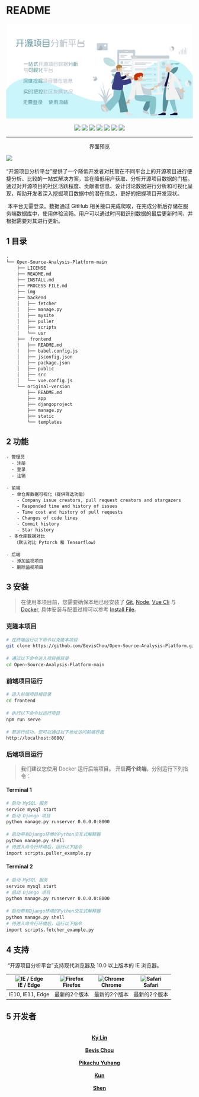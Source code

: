 # README

![banner](.\img\banner.jpg)

<center>
    <img src=https://img.shields.io/badge/lisence-GPL3-3B9DDF?style=flat-square>
    <img src=https://img.shields.io/badge/VueCli-5.0.4-3EAF7C?style=flat-square>
    <img src=https://img.shields.io/badge/Echarts-5.4.1-E43961?style=flat-square>
    <img src=https://img.shields.io/badge/EchartsWordCloud-2.1.0-BE0661?style=flat-square>
    <img src=https://img.shields.io/badge/Docker(CE)-20.10.21-003F8C?style=flat-square>
    <img src=https://img.shields.io/badge/Django-4.1.4-0C4B33?style=flat-square>
    <img src=https://img.shields.io/badge/Python-3.10.4-1E415E?style=flat-square>
</center>

---

<center>界面预览</center>

![](C:\Users\HUAWEI\Desktop\README\img\demo.png)

​	“开源项目分析平台”提供了一个降低开发者对托管在不同平台上的开源项目进行便捷分析、比较的一站式解决方案，旨在降低用户获取、分析开源项目数据的门槛。通过对开源项目的社区活跃程度、贡献者信息、设计讨论数据进行分析和可视化呈现，帮助开发者深入挖掘项目数据中的潜在信息，更好的把握项目开发现状。

​	本平台无需登录。数据通过 GitHub 相关接口完成爬取，在完成分析后存储在服务端数据库中，使用体验流畅。用户可以通过时间戳识别数据的最后更新时间，并根据需要对其进行更新。

## 1 目录

```
.
└── Open-Source-Analysis-Platform-main
    ├── LICENSE
    ├── README.md
    ├── INSTALL.md
    ├── PROCESS FILE.md
    ├── img    
    ├── backend
    │   ├── fetcher
    │   ├── manage.py
    │   ├── mysite
    │   ├── puller
    │   ├── scripts
    │   └── usr
    ├──  frontend
    │   ├── README.md
    │   ├── babel.config.js
    │   ├── jsconfig.json
    │   ├── package.json
    │   ├── public
    │   ├── src
    │   └── vue.config.js
    └── original-version
        ├── README.md
        ├── app
        ├── djangoproject
        ├── manage.py
        ├── static
        └── templates
```

## 2 功能

```
- 管理员
  - 注册
  - 登录
  - 注销

- 前端
  - 单仓库数据可视化（提供筛选功能）
    - Company issue creators, pull request creators and stargazers
    - Responded time and history of issues 
    - Time cost and history of pull requests
    - Changes of code lines
    - Commit history
    - Star history
 - 多仓库数据对比
   （默认对比 Pytorch 和 Tensorflow）
   
- 后端
  - 添加监视项目
  - 删除监视项目
```

## 3 安装

> 在使用本项目前，您需要确保本地已经安装了 [Git](https://git-scm.com/),  [Node](http://nodejs.org/),  [Vue Cli](https://cli.vuejs.org/zh/guide/) 与 [Docker](https://docs.docker.com/get-docker/),
> 具体安装与配置过程可以参考 [Install File](#)。

### 克隆本项目

```bash
# 在终端运行以下命令以克隆本项目
git clone https://github.com/BevisChou/Open-Source-Analysis-Platform.git

# 通过以下命令进入项目根目录
cd Open-Source-Analysis-Platform-main
```

### 前端项目运行

```bash
# 进入前端项目根目录
cd frontend 

# 执行以下命令以运行项目
npm run serve

# 若运行成功，您可以通过以下地址访问前端界面
http://localhost:8080/
```

### 后端项目运行

> 我们建议您使用 Docker 运行后端项目。
> 开启**两个终端**，分别运行下列指令：

#### Terminal 1

```bash
# 启动 MySQL 服务
service mysql start
# 启动 Django 项目
python manage.py runserver 0.0.0.0:8000

# 启动带有Django环境的Python交互式解释器
python manage.py shell
# 待进入命令行环境后，运行以下指令
import scripts.puller_example.py
```

#### Terminal 2

```bash
# 启动 MySQL 服务
service mysql start
# 启动 Django 项目
python manage.py runserver 0.0.0.0:8000

# 启动带有Django环境的Python交互式解释器
python manage.py shell
# 待进入命令行环境后，运行以下指令
import scripts.fetcher_example.py
```

## 4 支持

​	“开源项目分析平台”支持现代浏览器及 10.0 以上版本的 IE 浏览器。


| <img src="https://raw.githubusercontent.com/alrra/browser-logos/master/src/edge/edge_48x48.png" alt="IE / Edge" width="24px" height="24px"><br/>IE / Edge | <img src="https://raw.githubusercontent.com/alrra/browser-logos/master/src/firefox/firefox_48x48.png" alt="Firefox" width="24px" height="24px"><br/>Firefox | <img src="https://raw.githubusercontent.com/alrra/browser-logos/master/src/chrome/chrome_48x48.png" alt="Chrome" width="24px" height="24px"><br/>Chrome | <img src="https://raw.githubusercontent.com/alrra/browser-logos/master/src/safari/safari_48x48.png" alt="Safari" width="24px" height="24px"><br/>Safari |
| :----------------------------------------------------------: | :----------------------------------------------------------: | :----------------------------------------------------------: | :----------------------------------------------------------: |
|                      IE10,  IE11,  Edge                      |                        最新的2个版本                         |                        最新的2个版本                         |                        最新的2个版本                         |


## 5 开发者

<center><a href="https://github.com/kylin11-ll"><img src="https://avatars1.githubusercontent.com/u/73879272?v=4?s=100" width="200px;" alt=""/><br /><b>Ky Lin</b></a></center>
<center><a href="https://https://github.com/BevisChou"><img src="https://avatars1.githubusercontent.com/u/54656189?v=4?s=100" width="200px;" alt=""/><br /><b>Bevis Chou</b></a></center>
<center><a href="https://github.com/Pikachu-Yuhang"><img src="https://avatars1.githubusercontent.com/u/100062345?v=4?s=100" width="200px;" alt=""/><br /><b>Pikachu Yuhang</b></a></center>
<center><a href="https://github.com/KUNE1008"><img src="https://avatars1.githubusercontent.com/u/72494669?v=4?s=100" width="200px;" alt=""/><br /><b>Kun</b></a></center>
<center><a href="https://github.com/triplepiers/"><img src="https://avatars1.githubusercontent.com/u/79006328?v=4?s=100" width="200px;" alt=""/><br /><b>Shen</b></a></center>


